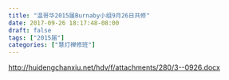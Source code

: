 ```yaml
---
title: "温哥华2015届Burnaby小组9月26日共修"
date: 2017-09-26 18:17:48-08:00
draft: false
tags: ["2015届"]
categories: ["慧灯禅修班"]
---
```

http://huidengchanxiu.net/hdv/f/attachments/280/3--0926.docx
